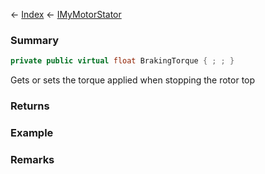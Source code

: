 ← [Index](Api-Index) ← [IMyMotorStator](Sandbox.ModAPI.Ingame.IMyMotorStator)

### Summary

```csharp
private public virtual float BrakingTorque { ; ; }
```

Gets or sets the torque applied when stopping the rotor top

### Returns

### Example

### Remarks

